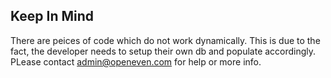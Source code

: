 ## Keep In Mind

There are peices of code which do not work dynamically. This is due to the fact, the developer needs to setup their own db and populate accordingly. PLease contact admin@openeven.com for help or more info.
